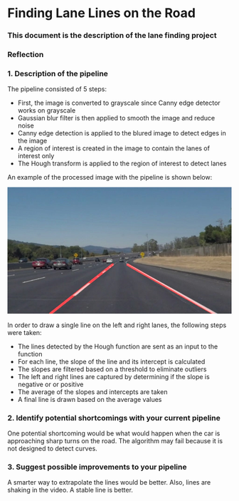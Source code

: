 # **Finding Lane Lines on the Road** 


### This document is the description of the lane finding project 


[//]: # (Image References)

[image1]: ./examples/grayscale.jpg "Grayscale"
[image2]: ./test_images_output/solidWhiteCurve.jpg "Processed Image"


### Reflection

### 1. Description of the pipeline

The pipeline consisted of 5 steps:

* First, the image is converted to grayscale since Canny edge detector works on grayscale
* Gaussian blur filter is then applied to smooth the image and reduce noise
* Canny edge detection is applied to the blured image to detect edges in the image
* A region of interest is created in the image to contain the lanes of interest only
* The Hough transform is applied to the region of interest to detect lanes

An example of the processed image with the pipeline is shown below:

![alt text][image2]

In order to draw a single line on the left and right lanes, the following steps were taken:

* The lines detected by the Hough function are sent as an input to the function
* For each line, the slope of the line and its intercept is calculated
* The slopes are filtered based on a threshold to eliminate outliers
* The left and right lines are captured by determining if the slope is negative or or positive
* The average of the slopes and intercepts are taken
* A final line is drawn based on the average values



### 2. Identify potential shortcomings with your current pipeline


One potential shortcoming would be what would happen when the car is approaching sharp turns on the road. The algorithm may fail because it is not designed to detect curves. 


### 3. Suggest possible improvements to your pipeline

A smarter way to extrapolate the lines would be better. Also, lines are shaking in the video. A stable line is better.


